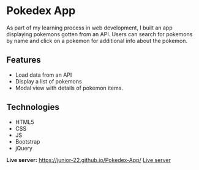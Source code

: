 # Pokedex App

As part of my learning process in web development, I built an app displaying pokemons gotten from an API. Users can search for pokemons by name and click on a pokemon for additional info about the pokemon.

## Features

- Load data from an API
- Display a list of pokemons
- Modal view with details of pokemon items.

## Technologies

- HTML5
- CSS
- JS
- Bootstrap
- jQuery

**Live server:** https://junior-22.github.io/Pokedex-App/
[Live server](https://junior-22.github.io/Pokedex-App/)
